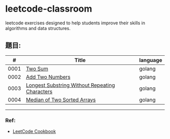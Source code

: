 # leetcode-classroom
leetcode exercises designed to help students improve their skills in algorithms and data structures.


## 題目:
| # | Title | language |
|---| ----- | -------- |
|0001| [Two Sum](https://github.com/KotlinBackend/leetcode-classroom/blob/main/docs/0001two-sum.md)| golang|
|0002| [Add Two Numbers](https://github.com/KotlinBackend/leetcode-classroom/blob/main/docs/0002add-two-numbers.md)| golang|
|0003| [Longest Substring Without Repeating Characters](https://github.com/KotlinBackend/leetcode-classroom/blob/main/docs/0003longest-substring-without-repeating-characters.md)| golang|
|0004| [Median of Two Sorted Arrays](https://github.com/KotlinBackend/leetcode-classroom/blob/main/docs/0004median-of-two-sorted-arrays.md)| golang|


















---
### Ref:
- [LeetCode Cookbook](https://books.halfrost.com/leetcode/)
